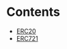 

# Contents
- [ERC20](/lib/openzeppelin-contracts/test/token/ERC20)
- [ERC721](/lib/openzeppelin-contracts/test/token/ERC721)
